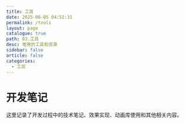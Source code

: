 ```yaml
---
title: 工具
date: 2025-06-05 04:51:31
permalink: /tools
layout: page
catalogue: true
path: 03.工具
desc: 常用的工具和资源
sidebar: false
article: false
categories:
  - 工具
---
```


# 开发笔记

这里记录了开发过程中的技术笔记、效果实现、动画库使用和其他相关内容。
